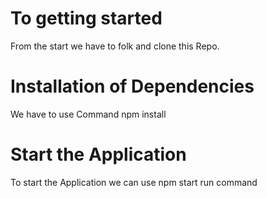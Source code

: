 # To getting started

From the start we have to folk and clone this Repo.

# Installation of Dependencies

We have to use Command npm install 

# Start the Application 

To start the Application we can use npm start run command 